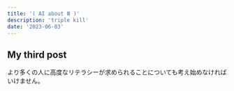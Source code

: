 ```yaml
---
title: '( AI about Ⅲ )'
description: 'triple kill'
date: '2023-06-03'
---
```


## My third post

より多くの人に高度なリテラシーが求められることについても考え始めなければいけません。
